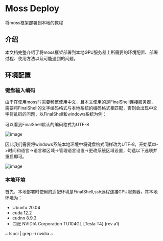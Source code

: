 # Moss Deploy
将moss框架部署到本地的教程

## 介绍
本文档完整介绍了将moss框架部署到本地GPU服务器上所需要的环境配置、部署过程、使用方法以及可能遇到的问题。

## 环境配置

### 键盘输入编码
由于在使用moss时需要频繁使用中文，且本文使用的是FinalShell连接服务器，需要将FinalShell的文字编码格式与本地系统的编码格式相匹配，否则会出现中文字符乱码的问题，以FinalShell和windows系统为例：

可以看到FinalShell默认的编码格式为UTF-8

![image](https://github.com/zhuty2001/moss_deploy/assets/68087747/304face5-0731-47fa-9e75-f82a05a2fbcf)

因此我们需要将windows系统本地环境中将键盘格式同样改为UTF-8，开始菜单->时间和语言->语言和区域->管理语言设置->更改系统区域设置，勾选以下选项并重启即可。

![image](https://github.com/zhuty2001/moss_deploy/assets/68087747/2dc6863f-b560-4497-af69-72a9071062a8)

### 本地环境
首先，本地部署时使用的适配环境是FinalShell,ssh远程连接GPU服务器，其本地环境为：
* Ubuntu 20.04
* cuda 12.2
* cudnn 8.9.3
* 四张 NVIDIA Corporation TU104GL [Tesla T4] (rev a1)

~
lspci | grep -i nvidia
~

